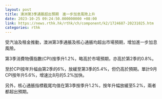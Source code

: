 ```yaml
---
layout: post
title: 澳洲第3季通脹超出預期　進一步加息風險上升
date: 2023-10-25 09:24:50.000000000 +08:00
link: https://news.rthk.hk/rthk/ch/component/k2/1724687-20231025.htm
categories: rthk
---
```


受汽油及租金推動，澳洲第3季通脹及核心通脹均超出市場預期，增加進一步加息風險。

第3季消費物價指數(CPI)按季升1.2%，略高於市場預期，亦高於第2季的0.8%。

至於CPI按年升幅由第2季的6%，放緩至第3季的5.4%，但仍高於預期。單計9月CPI按年升5.6%，增速比8月的5.2%加快。

另外，核心通脹指標截尾均值在第3季按季升1.2%，按年升幅放緩至5.2%，兩者都超出預期。
